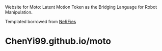 Website for Moto: Latent Motion Token as the Bridging Language for Robot Manipulation.

Templated borrowed from <a href="https://github.com/nerfies/nerfies.github.io">NeRFies</a>  

# ChenYi99.github.io/moto

